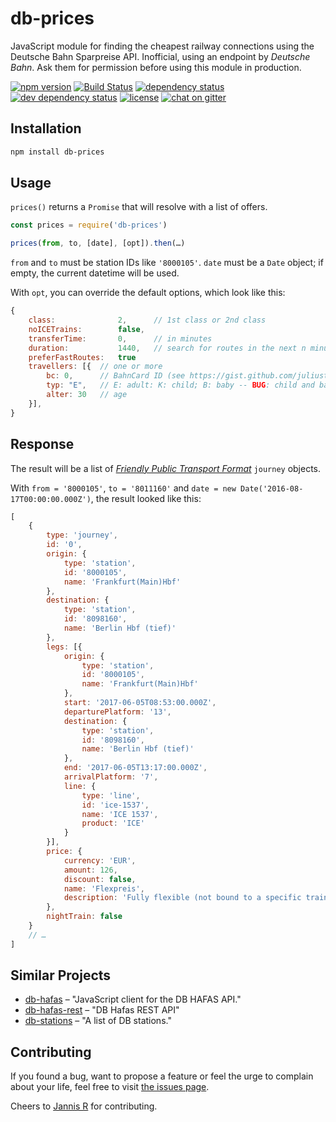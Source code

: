 # db-prices

JavaScript module for finding the cheapest railway connections using the Deutsche Bahn Sparpreise API. Inofficial, using an endpoint by *Deutsche Bahn*. Ask them for permission before using this module in production.

[![npm version](https://img.shields.io/npm/v/db-prices.svg)](https://www.npmjs.com/package/db-prices)
[![Build Status](https://travis-ci.org/juliuste/db-prices.svg?branch=master)](https://travis-ci.org/juliuste/db-prices)
[![dependency status](https://img.shields.io/david/juliuste/db-prices.svg)](https://david-dm.org/juliuste/db-prices)
[![dev dependency status](https://img.shields.io/david/dev/juliuste/db-prices.svg)](https://david-dm.org/juliuste/db-prices#info=devDependencies)
[![license](https://img.shields.io/github/license/juliuste/db-prices.svg?style=flat)](LICENSE)
[![chat on gitter](https://badges.gitter.im/public-transport/Lobby.svg)](https://gitter.im/public-transport/Lobby)

## Installation

```bash
npm install db-prices
```

## Usage

`prices()` returns a `Promise` that will resolve with a list of offers.

```javascript
const prices = require('db-prices')

prices(from, to, [date], [opt]).then(…)
```

`from` and `to` must be station IDs like `'8000105'`.
`date` must be a `Date` object; if empty, the current datetime will be used.

With `opt`, you can override the default options, which look like this:

```javascript
{
	class: 				2, 		// 1st class or 2nd class
	noICETrains: 		false,
	transferTime: 		0, 		// in minutes
	duration: 			1440, 	// search for routes in the next n minutes
	preferFastRoutes: 	true
	travellers: [{ 	// one or more
		bc:	0, 		// BahnCard ID (see https://gist.github.com/juliuste/202bb04f450a79f8fa12a2ec3abcd72d)
		typ: "E", 	// E: adult: K: child; B: baby -- BUG: child and baby dont work ATM
		alter: 30 	// age
	}],
}
```

## Response

The result will be a list of [*Friendly Public Transport Format*](https://github.com/public-transport/friendly-public-transport-format) `journey` objects.

With `from = '8000105'`, `to = '8011160'` and `date = new Date('2016-08-17T00:00:00.000Z')`, the result looked like this:

```javascript
[
	{
		type: 'journey',
		id: '0',
		origin: {
			type: 'station',
			id: '8000105',
			name: 'Frankfurt(Main)Hbf'
		},
		destination: {
			type: 'station',
			id: '8098160',
			name: 'Berlin Hbf (tief)'
		},
		legs: [{
			origin: {
				type: 'station',
				id: '8000105',
				name: 'Frankfurt(Main)Hbf'
			},
			start: '2017-06-05T08:53:00.000Z',
			departurePlatform: '13',
			destination: {
				type: 'station',
				id: '8098160',
				name: 'Berlin Hbf (tief)'
			},
			end: '2017-06-05T13:17:00.000Z',
			arrivalPlatform: '7',
			line: {
				type: 'line',
				id: 'ice-1537',
				name: 'ICE 1537',
				product: 'ICE'
			}
		}],
		price: {
			currency: 'EUR',
			amount: 126,
			discount: false,
			name: 'Flexpreis',
			description: 'Fully flexible (not bound to a specific train / not dependent on the connection indicated on the selected route). Exchanges and refunds free of charge; on or after the first day of validity subject to a fee.'
		},
		nightTrain: false
	}
	// …
]
```

## Similar Projects

- [db-hafas](https://github.com/derhuerst/db-hafas/) – "JavaScript client for the DB HAFAS API."
- [db-hafas-rest](https://github.com/juliuste/db-hafas-rest/) – "DB Hafas REST API"
- [db-stations](https://github.com/derhuerst/db-stations/) – "A list of DB stations."

## Contributing

If you found a bug, want to propose a feature or feel the urge to complain about your life, feel free to visit [the issues page](https://github.com/juliuste/db-prices/issues).

Cheers to [Jannis R](https://github.com/derhuerst) for contributing.
